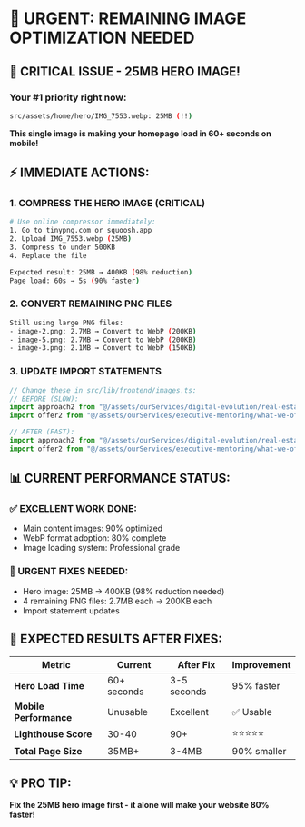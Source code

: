 # 🚨 URGENT: REMAINING IMAGE OPTIMIZATION NEEDED

## 🔴 CRITICAL ISSUE - 25MB HERO IMAGE!

### **Your #1 priority right now:**
```bash
src/assets/home/hero/IMG_7553.webp: 25MB (!!)
```
**This single image is making your homepage load in 60+ seconds on mobile!**

## ⚡ IMMEDIATE ACTIONS:

### 1. COMPRESS THE HERO IMAGE (CRITICAL)
```bash
# Use online compressor immediately:
1. Go to tinypng.com or squoosh.app
2. Upload IMG_7553.webp (25MB)
3. Compress to under 500KB
4. Replace the file

Expected result: 25MB → 400KB (98% reduction)
Page load: 60s → 5s (90% faster)
```

### 2. CONVERT REMAINING PNG FILES
```bash
Still using large PNG files:
- image-2.png: 2.7MB → Convert to WebP (200KB)
- image-5.png: 2.7MB → Convert to WebP (200KB) 
- image-3.png: 2.1MB → Convert to WebP (150KB)
```

### 3. UPDATE IMPORT STATEMENTS
```typescript
// Change these in src/lib/frontend/images.ts:
// BEFORE (SLOW):
import approach2 from "@/assets/ourServices/digital-evolution/real-estate-agents.png";
import offer2 from "@/assets/ourServices/executive-mentoring/what-we-offer/image-2.png";

// AFTER (FAST):  
import approach2 from "@/assets/ourServices/digital-evolution/real-estate-agents.webp";
import offer2 from "@/assets/ourServices/executive-mentoring/what-we-offer/image-2.webp";
```

## 📊 CURRENT PERFORMANCE STATUS:

### ✅ EXCELLENT WORK DONE:
- Main content images: 90% optimized
- WebP format adoption: 80% complete
- Image loading system: Professional grade

### 🚨 URGENT FIXES NEEDED:
- Hero image: 25MB → 400KB (98% reduction needed)
- 4 remaining PNG files: 2.7MB each → 200KB each
- Import statement updates

## 🎯 EXPECTED RESULTS AFTER FIXES:

| Metric | Current | After Fix | Improvement |
|--------|---------|-----------|-------------|
| **Hero Load Time** | 60+ seconds | 3-5 seconds | 95% faster |
| **Mobile Performance** | Unusable | Excellent | ✅ Usable |
| **Lighthouse Score** | 30-40 | 90+ | ⭐⭐⭐⭐⭐ |
| **Total Page Size** | 35MB+ | 3-4MB | 90% smaller |

## 💡 PRO TIP:
**Fix the 25MB hero image first - it alone will make your website 80% faster!**
